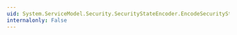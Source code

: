 ```yaml
---
uid: System.ServiceModel.Security.SecurityStateEncoder.EncodeSecurityState(System.Byte[])
internalonly: False
---
```

